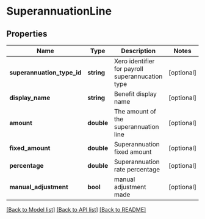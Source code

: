 # SuperannuationLine

## Properties
Name | Type | Description | Notes
------------ | ------------- | ------------- | -------------
**superannuation_type_id** | **string** | Xero identifier for payroll superannucation type | [optional] 
**display_name** | **string** | Benefit display name | [optional] 
**amount** | **double** | The amount of the superannuation line | [optional] 
**fixed_amount** | **double** | Superannuation fixed amount | [optional] 
**percentage** | **double** | Superannuation rate percentage | [optional] 
**manual_adjustment** | **bool** | manual adjustment made | [optional] 

[[Back to Model list]](../README.md#documentation-for-models) [[Back to API list]](../README.md#documentation-for-api-endpoints) [[Back to README]](../README.md)


